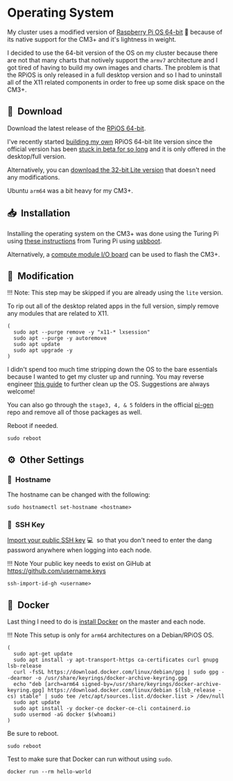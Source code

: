 # Operating System

My cluster uses a modified version of [Raspberry Pi OS 64-bit][RPiOS]
:strawberry: because of its native support for the CM3+ and it's
lightness in weight.

I decided to use the 64-bit version of the OS on my cluster because there are
not that many charts that notively support the `armv7` architecture and I
got tired of having to build my own images and charts. The problem is that
the RPiOS is only released in a full desktop version and so I had to
uninstall all of the X11 related components in order to free up some
disk space on the CM3+.

## :floppy_disk:&nbsp;  Download

Download the latest release of the [RPiOS 64-bit][RPiOS].

I've recently started [building my own] RPiOS 64-bit lite version since the
official version has been [stuck in beta for so long][beta] and it is only
offered in the desktop/full version.

Alternatively, you can [download the 32-bit Lite version][32bit] that doesn't
need any modifications.

Ubuntu `arm64` was a bit heavy for my CM3+.

## :inbox_tray:&nbsp; Installation

Installing the operating system on the CM3+ was done using the Turing Pi
using [these instructions][these] from Turing Pi using [usbboot].

Alternatively, a [compute module I/O board][1] can be used to flash the CM3+.

## :wrench:&nbsp; Modification

!!! Note:
    This step may be skipped if you are already using the `lite` version.

To rip out all of the desktop related apps in the full version, simply remove
any modules that are related to X11.

```shell
(
  sudo apt --purge remove -y "x11-* lxsession"
  sudo apt --purge -y autoremove
  sudo apt update
  sudo apt upgrade -y
)
```

I didn't spend too much time stripping down the OS to the bare essentials
because I wanted to get my cluster up and running. You may reverse
engineer [this guide] to further clean up the OS. Suggestions are always
welcome!

You can also go through the `stage3, 4, & 5` folders in the official [pi-gen]
repo and remove all of those packages as well.

Reboot if needed.

```shell
sudo reboot
```

## :gear:&nbsp; Other Settings

### :abcd:&nbsp; Hostname

The hostname can be changed with the following:

```shell
sudo hostnamectl set-hostname <hostname>
```

### :key:&nbsp; SSH Key

[Import your public SSH key][ssh] :computer:&nbsp; so that you don't need to enter the dang
password anywhere when logging into each node.

!!! Note
    Your public key needs to exist on GiHub at https://github.com/username.keys

```shell
ssh-import-id-gh <username>
```

## :whale2:&nbsp; Docker

Last thing I need to do is [install Docker][docker] on the master and each node.

!!! Note
    This setup is only for `arm64` architectures on a Debian/RPiOS OS.

```shell
(
  sudo apt-get update
  sudo apt install -y apt-transport-https ca-certificates curl gnupg lsb-release
  curl -fsSL https://download.docker.com/linux/debian/gpg | sudo gpg --dearmor -o /usr/share/keyrings/docker-archive-keyring.gpg
  echo "deb [arch=arm64 signed-by=/usr/share/keyrings/docker-archive-keyring.gpg] https://download.docker.com/linux/debian $(lsb_release -cs) stable" | sudo tee /etc/apt/sources.list.d/docker.list > /dev/null
  sudo apt update
  sudo apt install -y docker-ce docker-ce-cli containerd.io
  sudo usermod -aG docker $(whoami)
)
```

Be sure to reboot.

```shell
sudo reboot
```

Test to make sure that Docker can run without using `sudo`.

```shell
docker run --rm hello-world
```

[32bit]: https://www.raspberrypi.org/software/operating-systems/
[RPiOS]: https://downloads.raspberrypi.org/raspios_arm64/images/
[these]: https://docs.turingpi.com/get-started/flashing-compute-modules
[usbboot]: https://github.com/raspberrypi/usbboot
[1]: https://www.amazon.com/Compute-Module-Board-PoE-Development/dp/B08BLC1DVD/
[this guide]: https://www.raspberrypi.org/forums/viewtopic.php?t=133691
[ssh]: https://docs.github.com/en/github/authenticating-to-github/adding-a-new-ssh-key-to-your-github-account
[docker]: https://docs.docker.com/engine/install/debian/#install-using-the-repository
[beta]: https://www.raspberrypi.org/forums/viewtopic.php?f=117&t=275370
[building my own]: https://github.com/nicholaswilde/pi-gen/releases
[pi-gen]: https://github.com/RPi-Distro/pi-gen
